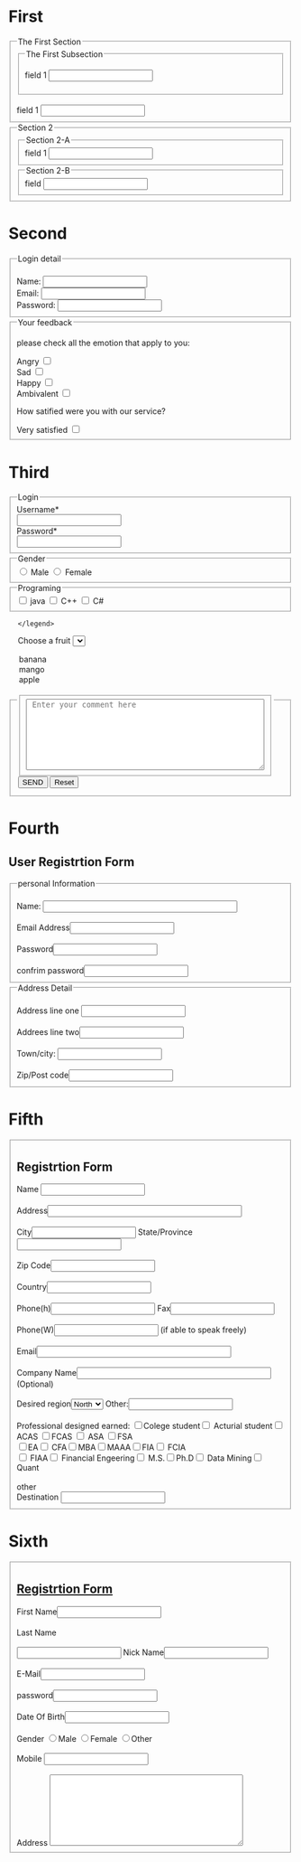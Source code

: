 <!DOCTYPE html>
<html lang="en">
<head>
    <meta charset="UTF-8">
    <meta name="viewport" content="width=device-width, initial-scale=1.0">
    <title>Document</title>
</head>
<body> 
    <form> <h1> <b> First</b></h1>
       <fieldset >
            <legend> The First Section</legend>
            <fieldset> <legend>The First Subsection</legend> <p> field 1
                <input type="text">
            </fieldset>  <br> field 1
            <input type="text">
        </fieldset>
        <fieldset>
            <legend>Section 2</legend>
            <fieldset>
                <legend> Section 2-A</legend>
                field 1 <input type="text">
            </fieldset>
            <fieldset>
                <legend> Section 2-B</legend> 
                field <input type="text">
            </fieldset>
        </fieldset>
    </form>
    <h1><b>Second</b></h1>
    <form> <fieldset>
        <legend> Login detail</legend> <br>
      Name:  <input type="text"> <br>
      Email: <input type="text"> <br>
      Password: <input type="text">
   </fieldset> 
<fieldset>
    <legend>
        Your feedback
    </legend>
    <p>please check all the emotion that apply to you:
    </p>
 Angry   <input type="checkbox" > <br>
 Sad <input type="checkbox" > <br>
 Happy <input type="checkbox"> <br>
 Ambivalent <input type="checkbox"> <p>
    How satified were you with our service?
 </p>
 Very satisfied <input type="checkbox">
</fieldset>
<h1><b> Third</b></h1>
<fieldset>
    <legend>
        Login
    </legend>
    Username* <br> <input type="text">
    <br> Password*
    <br> <input type="password">
</fieldset>
<fieldset>
    <legend>
        Gender
    </legend> 
    <input type="radio" name="choice" value="2"> Male <input type="radio" name="choice" value="1"> Female 
</fieldset>
<fieldset>
    <legend>
        Programing
    </legend>
    <input type="checkbox"> java <input type="checkbox"> C++ <input type="checkbox"> C#</fieldset>
<fieldset>
    <legend>
        
    </legend>
<label for="fruit">Choose a fruit</label>
<select name="fruit" id="fruit">
<option value="banana"> banana</option>
<option value="mango"> mango</option> 
<option value="apple">apple</option>
<option value="kiwi"></option>
</select>
<fieldset> 
     <textarea cols="50" rows="8"placeholder=" Enter your comment here"></textarea>
</fieldset><input type="submit" value="SEND"> 
<input type="reset" name="reset" >
</fieldset></form>
<h1><B>
    Fourth
</B>
</h1>

<form>
<h2><b>User Registrtion Form</b></h2>
<fieldset>
    <legend>
        personal
Information    </legend> <br>
Name:         <input type="text" size="40"><br><br>
Email Address<input type="text" > <br><br>
Password<input type="password" > <br> <br> 
confrim password<input type="password" >
</fieldset>
<fieldset>
    <legend>
        Address Detail
    </legend> <br>
   Address line one <input type="text"> <br><br>
   Addrees line two<input type="text"> <br> <br>
   Town/city:
   <input type="text"> <br> <br>
   Zip/Post code<input type="text">
</fieldset>
</form>
<h1><b> Fifth</b></h1>
<form> 
    <fieldset>
        <h2><b>Registrtion Form</b></h2>
        Name <input type="text"> <br> <br>
        Address<input type="text" size="40"> <br><br>
        City<input type="text"> State/Province<input type="text"><br><br>
        Zip Code<input type="text">
        <br><br>Country<input type="text"><br><br>
        Phone(h)<input type="text"> Fax<input type="text"> <br><br>
        Phone(W)<input type="text"> (if able to speak freely) <br> <br>
        Email<input type="text" size="40"><br><br>
        Company Name<input type="text" size="40"> (Optional) <br><br>
    <label> Desired region</label><select placeholder="other" >
        <option value="North region">North</option>
        <option value="East region">East</option>
        <option value="South region">South</option>
        <option value="West region">West</option>
    </select>
    Other:<input type="text">
  <br><br>
Professional designed earned:  
<input type="checkbox">Colege student<input type="checkbox"> Acturial student<input type="checkbox">ACAS <input type="checkbox">FCAS <input type="checkbox"> ASA
<input type="checkbox">FSA <br> <input type="checkbox">EA<input type="checkbox"> CFA<input type="checkbox">MBA<input type="checkbox">MAAA<input type="checkbox">FIA<input type="checkbox"> FCIA <br>
<input type="checkbox"> FIAA<input type="checkbox"> Financial Engeering<input type="checkbox"> M.S.<input type="checkbox">Ph.D<input type="checkbox"> Data Mining<input type="checkbox">Quant
<br> <br>other <br>
Destination <input type="text"> </fieldset> <h1><b> Sixth</b></h1> 
<fieldset>
    <h2><b><u>Registrtion Form</u></b></h2>
    First Name<input type="text"><br><br>
    Last Name <br><br><input type="text">
    Nick Name<input type="text"> <br> <br>
    E-Mail<input type="text"><br><br> password<input type="password"><br><br>
    Date Of Birth<input type="text">
    <br><br>Gender <input type="radio"  name="choice" value="1" >Male <input type="radio"name="choice" value="2" >Female <input type="radio" name="choice"  value="3">Other <br><br>
    Mobile <input type="number">
    <br><br> Address <textarea cols="40" rows="8"></textarea>
</fieldset></form> 
</body>

</html> 
